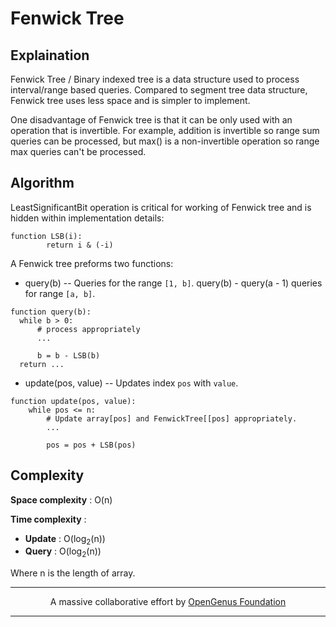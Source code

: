 # Fenwick Tree

## Explaination
Fenwick Tree / Binary indexed tree is a data structure used to process interval/range based queries. Compared to segment tree data structure, Fenwick tree uses less space and is simpler to implement.

One disadvantage of Fenwick tree is that it can be only used with an operation that is invertible. For example, addition is invertible so range sum queries can be processed, but max() is a non-invertible operation so range max queries can't be processed.

## Algorithm
LeastSignificantBit operation is critical for working of Fenwick tree and is hidden within implementation details:
```
function LSB(i):
        return i & (-i)
```
A Fenwick tree preforms two functions:
* query(b) -- Queries for the range `[1, b]`. query(b) - query(a - 1) queries for range `[a, b]`.
```
function query(b):
  while b > 0:
      # process appropriately
      ...

      b = b - LSB(b)
  return ...
```
* update(pos, value) -- Updates index `pos` with `value`.
```
function update(pos, value):
    while pos <= n:
        # Update array[pos] and FenwickTree[[pos] appropriately.
        ...
        
        pos = pos + LSB(pos)
```

## Complexity
__Space complexity__ : O(n)

__Time complexity__ :
* __Update__ : O(log<sub>2</sub>(n))
* __Query__ : O(log<sub>2</sub>(n))

Where n is the length of array.

---
<p align="center">
	A massive collaborative effort by <a href="https://github.com/OpenGenus/cosmos">OpenGenus Foundation</a> 
</p>

---
